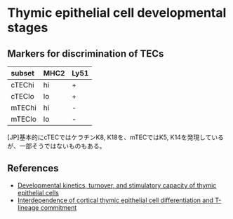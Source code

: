 # Thymic epithelial cell developmental stages
## Markers for discrimination of TECs
| subset | MHC2 | Ly51 |
|:-------|:-----|:-----|
| cTEChi | hi   | +    |
| cTEClo | lo   | +    |
| mTEChi | hi   | -    |
| mTEClo | lo   | -    |

[JP]基本的にcTECではケラチンK8, K18を、mTECではK5, K14を発現しているが、一部そうではないものもある。

## References
* [Developmental kinetics, turnover, and stimulatory capacity of thymic epithelial cells](https://www.ncbi.nlm.nih.gov/pubmed/16896157)
* [Interdependence of cortical thymic epithelial cell differentiation and T-lineage commitment](https://www.ncbi.nlm.nih.gov/pmc/articles/PMC21724/)
